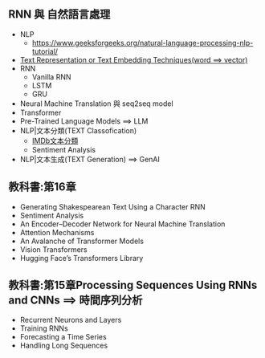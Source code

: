 ## RNN 與 自然語言處理
- NLP
  - https://www.geeksforgeeks.org/natural-language-processing-nlp-tutorial/ 
- [Text Representation or Text Embedding Techniques(word ==> vector) ](NLP_WordVector.md)
- RNN
  - Vanilla RNN
  - LSTM
  - GRU 
- Neural Machine Translation 與 seq2seq model
- Transformer
- Pre-Trained Language Models ==> LLM
- NLP|文本分類(TEXT Classofication)
  - [IMDb文本分類](IMDb文本分類.md)
  - Sentiment Analysis
- NLP|文本生成(TEXT Generation) ==> GenAI


## 教科書:第16章
- Generating Shakespearean Text Using a Character RNN
- Sentiment Analysis
- An Encoder–Decoder Network for Neural Machine Translation
- Attention Mechanisms
- An Avalanche of Transformer Models
- Vision Transformers
- Hugging Face’s Transformers Library

## 教科書:第15章Processing Sequences Using RNNs and CNNs ==> 時間序列分析
- Recurrent Neurons and Layers
- Training RNNs
- Forecasting a Time Series
- Handling Long Sequences
